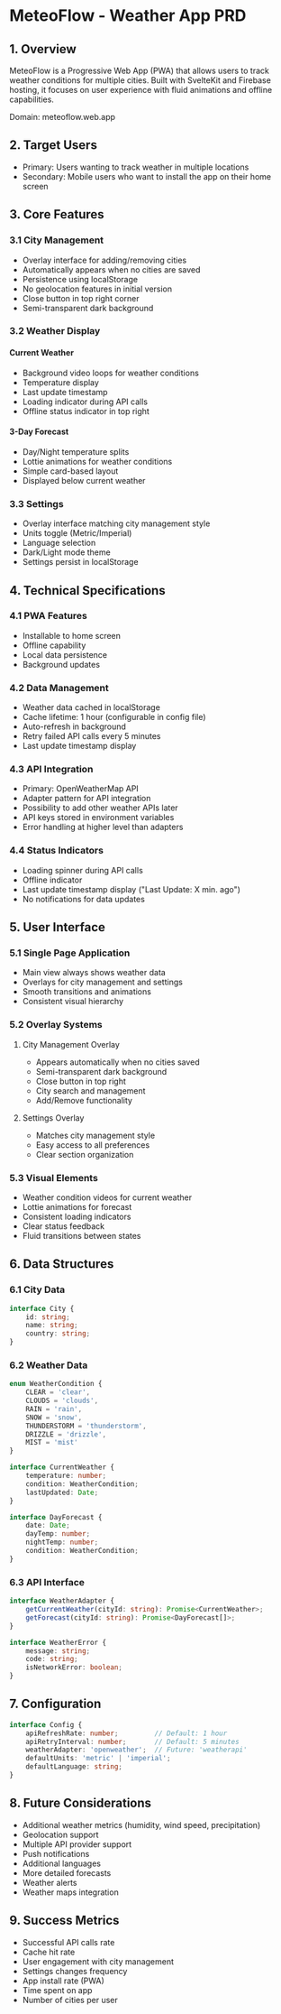 # MeteoFlow - Weather App PRD

## 1. Overview
MeteoFlow is a Progressive Web App (PWA) that allows users to track weather conditions for multiple cities. Built with SvelteKit and Firebase hosting, it focuses on user experience with fluid animations and offline capabilities.

Domain: meteoflow.web.app

## 2. Target Users
- Primary: Users wanting to track weather in multiple locations
- Secondary: Mobile users who want to install the app on their home screen

## 3. Core Features

### 3.1 City Management
- Overlay interface for adding/removing cities
- Automatically appears when no cities are saved
- Persistence using localStorage
- No geolocation features in initial version
- Close button in top right corner
- Semi-transparent dark background

### 3.2 Weather Display
#### Current Weather
- Background video loops for weather conditions
- Temperature display
- Last update timestamp
- Loading indicator during API calls
- Offline status indicator in top right

#### 3-Day Forecast
- Day/Night temperature splits
- Lottie animations for weather conditions
- Simple card-based layout
- Displayed below current weather

### 3.3 Settings
- Overlay interface matching city management style
- Units toggle (Metric/Imperial)
- Language selection
- Dark/Light mode theme
- Settings persist in localStorage

## 4. Technical Specifications

### 4.1 PWA Features
- Installable to home screen
- Offline capability
- Local data persistence
- Background updates

### 4.2 Data Management
- Weather data cached in localStorage
- Cache lifetime: 1 hour (configurable in config file)
- Auto-refresh in background
- Retry failed API calls every 5 minutes
- Last update timestamp display

### 4.3 API Integration
- Primary: OpenWeatherMap API
- Adapter pattern for API integration
- Possibility to add other weather APIs later
- API keys stored in environment variables
- Error handling at higher level than adapters

### 4.4 Status Indicators
- Loading spinner during API calls
- Offline indicator
- Last update timestamp display ("Last Update: X min. ago")
- No notifications for data updates

## 5. User Interface

### 5.1 Single Page Application
- Main view always shows weather data
- Overlays for city management and settings
- Smooth transitions and animations
- Consistent visual hierarchy

### 5.2 Overlay Systems
1. City Management Overlay
   - Appears automatically when no cities saved
   - Semi-transparent dark background
   - Close button in top right
   - City search and management
   - Add/Remove functionality

2. Settings Overlay
   - Matches city management style
   - Easy access to all preferences
   - Clear section organization

### 5.3 Visual Elements
- Weather condition videos for current weather
- Lottie animations for forecast
- Consistent loading indicators
- Clear status feedback
- Fluid transitions between states

## 6. Data Structures

### 6.1 City Data
```typescript
interface City {
    id: string;
    name: string;
    country: string;
}
```

### 6.2 Weather Data
```typescript
enum WeatherCondition {
    CLEAR = 'clear',
    CLOUDS = 'clouds',
    RAIN = 'rain',
    SNOW = 'snow',
    THUNDERSTORM = 'thunderstorm',
    DRIZZLE = 'drizzle',
    MIST = 'mist'
}

interface CurrentWeather {
    temperature: number;
    condition: WeatherCondition;
    lastUpdated: Date;
}

interface DayForecast {
    date: Date;
    dayTemp: number;
    nightTemp: number;
    condition: WeatherCondition;
}
```

### 6.3 API Interface
```typescript
interface WeatherAdapter {
    getCurrentWeather(cityId: string): Promise<CurrentWeather>;
    getForecast(cityId: string): Promise<DayForecast[]>;
}

interface WeatherError {
    message: string;
    code: string;
    isNetworkError: boolean;
}
```

## 7. Configuration
```typescript
interface Config {
    apiRefreshRate: number;         // Default: 1 hour
    apiRetryInterval: number;       // Default: 5 minutes
    weatherAdapter: 'openweather';  // Future: 'weatherapi'
    defaultUnits: 'metric' | 'imperial';
    defaultLanguage: string;
}
```

## 8. Future Considerations
- Additional weather metrics (humidity, wind speed, precipitation)
- Geolocation support
- Multiple API provider support
- Push notifications
- Additional languages
- More detailed forecasts
- Weather alerts
- Weather maps integration

## 9. Success Metrics
- Successful API calls rate
- Cache hit rate
- User engagement with city management
- Settings changes frequency
- App install rate (PWA)
- Time spent on app
- Number of cities per user